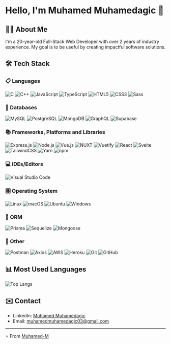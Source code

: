 # Hello, I'm Muhamed Muhamedagic 👋

## 👨‍💻 About Me

I'm a 20-year-old Full-Stack Web Developer with over 2 years of industry experience. My goal is to be useful by creating impactful software solutions.

## 🛠️ Tech Stack

### 📋  Languages

![C](https://img.shields.io/badge/c-%2300599C.svg?style=for-the-badge&logo=c&logoColor=white)
![C++](https://img.shields.io/badge/c++-%2300599C.svg?style=for-the-badge&logo=c%2B%2B&logoColor=white)
![JavaScript](https://img.shields.io/badge/javascript-%23323330.svg?style=for-the-badge&logo=javascript&logoColor=%23F7DF1E)
![TypeScript](https://img.shields.io/badge/typescript-%23007ACC.svg?style=for-the-badge&logo=typescript&logoColor=white)
![HTML5](https://img.shields.io/badge/HTML5-%23E34F26.svg?style=for-the-badge&logo=html5&logoColor=white)
![CSS3](https://img.shields.io/badge/CSS3-%231572B6.svg?style=for-the-badge&logo=css3&logoColor=white)
![Sass](https://img.shields.io/badge/Sass-%23CC6699.svg?style=for-the-badge&logo=sass&logoColor=white)


### 💾 Databases

![MySQL](https://img.shields.io/badge/mysql-%2300f.svg?style=for-the-badge&logo=mysql&logoColor=white)
![PostgreSQL](https://img.shields.io/badge/PostgreSQL-%23336791.svg?style=for-the-badge&logo=postgresql&logoColor=white)
![MongoDB](https://img.shields.io/badge/MongoDB-%234ea94b.svg?style=for-the-badge&logo=mongodb&logoColor=white)
![GraphQL](https://img.shields.io/badge/-GraphQL-E10098?style=for-the-badge&logo=graphql&logoColor=white)
![Supabase](https://img.shields.io/badge/Supabase-121212?style=for-the-badge&logo=supabase)


### 📚 Frameworks, Platforms and Libraries

![Express.js](https://img.shields.io/badge/express.js-%23404d59.svg?style=for-the-badge&logo=express&logoColor=%2361DAFB)
![Node.js](https://img.shields.io/badge/node.js-6DA55F?style=for-the-badge&logo=node.js&logoColor=white)
![Vue.js](https://img.shields.io/badge/Vue.js-%231A1A1A.svg?style=for-the-badge&logo=Vue.js&logoColor=#4FC08D)
![NUXT](https://img.shields.io/badge/NUXT-020421?style=for-the-badge&logo=nuxtdotjs)
![Vuetify](https://img.shields.io/badge/Vuetify-%23187383.svg?style=for-the-badge&logo=vuetify&logoColor=white)
![React](https://img.shields.io/badge/react-%2320232a.svg?style=for-the-badge&logo=react&logoColor=%2361DAFB)
![Svelte](https://img.shields.io/badge/Svelte-%23FF3E00.svg?style=for-the-badge&logo=svelte&logoColor=white)
![TailwindCSS](https://img.shields.io/badge/tailwindcss-%2338B2AC.svg?style=for-the-badge&logo=tailwind-css&logoColor=white)
![Yarn](https://img.shields.io/badge/yarn-%232C8EBB.svg?style=for-the-badge&logo=yarn&logoColor=white)
![npm](https://img.shields.io/badge/npm-%23CB3837.svg?style=for-the-badge&logo=npm&logoColor=white)


### 💻 IDEs/Editors

![Visual Studio Code](https://img.shields.io/badge/Visual%20Studio%20Code-0078d7.svg?style=for-the-badge&logo=visual-studio-code&logoColor=white)


### 🎛️ Operating System

![Linux](https://img.shields.io/badge/Linux-FCC624?style=for-the-badge&logo=linux&logoColor=black)
![macOS](https://img.shields.io/badge/mac%20os-000000?style=for-the-badge&logo=macos&logoColor=F0F0F0)
![Ubuntu](https://img.shields.io/badge/Ubuntu-E95420?style=for-the-badge&logo=ubuntu&logoColor=white)
![Windows](https://img.shields.io/badge/Windows-0078D6?style=for-the-badge&logo=windows&logoColor=white)


### 🎋 ORM

![Prisma](https://img.shields.io/badge/Prisma-3982CE?style=for-the-badge&logo=Prisma&logoColor=white)
![Sequelize](https://img.shields.io/badge/Sequelize-52B0E7?style=for-the-badge&logo=Sequelize&logoColor=white)
![Mongoose](https://img.shields.io/badge/Mongoose-%23880000.svg?style=for-the-badge&logo=mongoose&logoColor=white)


### 🔮 Other

![Postman](https://img.shields.io/badge/Postman-FF6C37?style=for-the-badge&logo=postman&logoColor=white)
![Axios](https://img.shields.io/badge/Axios-%2300A8E8.svg?style=for-the-badge&logo=axios&logoColor=white)
![AWS](https://img.shields.io/badge/AWS-131F2E?style=for-the-badge&logo=amazonwebservices)
![Heroku](https://img.shields.io/badge/Heroku-%23430098.svg?style=for-the-badge&logo=heroku&logoColor=white)
![Git](https://img.shields.io/badge/Git-%23F05033.svg?style=for-the-badge&logo=git&logoColor=white)
![GitHub](https://img.shields.io/badge/GitHub-%23121011.svg?style=for-the-badge&logo=github&logoColor=white)


## 📊 Most Used Languages

![Top Langs](https://github-readme-stats.vercel.app/api/top-langs/?username=Muhamed-M&theme=radical)

<!--
## 🌱 Projects

- **Project 1**: Description here. [🔗](Project URL)
- **Project 2**: Description here. [🔗](Project URL)

## 📣 What I'm Up To

- 🔨 Currently working on [Project Name]
- 🌱 Learning [New Technology]
- 📫 How to reach me: [Your Contact Information]

## 🏆 Achievements

- Achievement 1
- Achievement 2

## 📝 Blog & Writing

I also maintain a blog where I write articles related to tech, coding, and more.
- [My Blog](Blog URL)
-->

## ✉️ Contact

- LinkedIn: [Muhamed Muhamedagic](https://www.linkedin.com/in/muhamed-muhamedagi%C4%87-477462206)
- Email: muhamedmuhamedagic03@gmail.com

---

⭐️ From [Muhamed-M](https://github.com/Muhamed-M)


<!--
**Muhamed-M/Muhamed-M** is a ✨ _special_ ✨ repository because its `README.md` (this file) appears on your GitHub profile.

Here are some ideas to get you started:

- 🔭 I’m currently working on ...
- 🌱 I’m currently learning ...
- 👯 I’m looking to collaborate on ...
- 🤔 I’m looking for help with ...
- 💬 Ask me about ...
- 📫 How to reach me: ...
- 😄 Pronouns: ...
- ⚡ Fun fact: ...
-->

